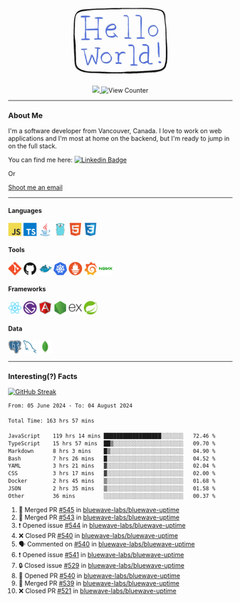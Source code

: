 <div align="center">
    <img src="./img/hello_world.webp" height="200px" width="">
    <div>
        <a href="https://www.linkedin.com/in/ajhollid">
            <img src="https://img.shields.io/badge/LinkedIn-blue"/>
        </a>
        <img src="https://komarev.com/ghpvc/?username=ajhollid&color=yellow" alt="View Counter">
    </div>
</div>

---

### About Me

I'm a software developer from Vancouver, Canada. I love to work on web applications and I'm most at home on the backend, but I'm ready to jump in on the full stack.

You can find me here: [![Linkedin Badge](https://img.shields.io/badge/-ajhollid-blue?style=flat&logo=Linkedin&logoColor=white)](https://www.linkedin.com/in/ajhollid)

Or

[Shoot me an email](mailto:ajhollid@gmail.com)

---

#### Languages

<div>
    <img src="./img/devicons/javascript-original.svg" width=30 height=30 alt="JavaScript">
    <img src="/img/devicons/typescript-original.svg" width=30 height=30 alt="TypeScript">
    <img src="./img/devicons/java-original.svg" width=30 height=30 alt="Java">
    <img src="./img/devicons/go-original.svg" width=30 height=30 alt="Golang">
    <img src="./img/devicons/html5-original.svg" width=30 height=30 alt="HTML 5">
    <img src="./img/devicons/css3-original.svg" width=30 height=30 alt="CSS 3">
</div>

#### Tools

<div>
    <img src="./img/devicons/git-original.svg" width=30 height=30 alt="Git">
    <img src="./img/devicons/github-original.svg" width=30 height=30 alt="Github">
    <img src="./img/devicons/docker-original.svg" width=30 
    height=30 alt="Docker">
    <img src="./img/devicons/kubernetes-original.svg" width=30 height=30 alt="K8">
    <img src="./img/devicons/prometheus-original.svg" width=30 height=30 alt="Prometheus">
    <img src="./img/devicons/grafana-original.svg" width=30 height=30 alt="Grafana">
    <img src="./img/devicons/nginx-original.svg" width=30 height=30 alt="Nginx">
</div>

#### Frameworks

<div>
    <img src="./img/devicons/react-original.svg" width=30 height=30 alt="React">
    <img src="./img/devicons/gatsby-original.svg" width=30 height=30 alt="Gatsby">
    <img src="./img/devicons/angularjs-original.svg" width=30 height=30 alt="AngularJS">
    <img src="./img/devicons/nodejs-original.svg" width=30 height=30 alt="NodeJS">
    <img src="./img/devicons/express-original.svg" width=30 height=30 alt="Express">
    <img src="./img/devicons/spring-original.svg" width=30 height=30 alt="Spring">
</div>

#### Data

<div>
    <img src="./img/devicons/postgresql-original.svg" width=30 height=30 alt="Postgresql">
    <img src="./img/devicons/mysql-original.svg" width=30 height=30 alt="Mysql">
    <img src="./img/devicons/mongodb-original.svg" width=30 height=30 alt="MongoDB">
</div>

---

### Interesting(?) Facts

[![GitHub Streak](http://github-readme-streak-stats.herokuapp.com?user=ajhollid)](https://git.io/streak-stats)

 <!--START_SECTION:waka-->

```txt
From: 05 June 2024 - To: 04 August 2024

Total Time: 163 hrs 57 mins

JavaScript    119 hrs 14 mins ██████████████████░░░░░░░   72.46 %
TypeScript    15 hrs 57 mins  ██▒░░░░░░░░░░░░░░░░░░░░░░   09.70 %
Markdown      8 hrs 3 mins    █▒░░░░░░░░░░░░░░░░░░░░░░░   04.90 %
Bash          7 hrs 26 mins   █░░░░░░░░░░░░░░░░░░░░░░░░   04.52 %
YAML          3 hrs 21 mins   ▓░░░░░░░░░░░░░░░░░░░░░░░░   02.04 %
CSS           3 hrs 17 mins   ▓░░░░░░░░░░░░░░░░░░░░░░░░   02.00 %
Docker        2 hrs 45 mins   ▒░░░░░░░░░░░░░░░░░░░░░░░░   01.68 %
JSON          2 hrs 35 mins   ▒░░░░░░░░░░░░░░░░░░░░░░░░   01.58 %
Other         36 mins         ░░░░░░░░░░░░░░░░░░░░░░░░░   00.37 %
```

<!--END_SECTION:waka-->


<!--START_SECTION:activity-->
1. 🎉 Merged PR [#545](https://github.com/bluewave-labs/bluewave-uptime/pull/545) in [bluewave-labs/bluewave-uptime](https://github.com/bluewave-labs/bluewave-uptime)
2. 🎉 Merged PR [#543](https://github.com/bluewave-labs/bluewave-uptime/pull/543) in [bluewave-labs/bluewave-uptime](https://github.com/bluewave-labs/bluewave-uptime)
3. ❗ Opened issue [#544](https://github.com/bluewave-labs/bluewave-uptime/issues/544) in [bluewave-labs/bluewave-uptime](https://github.com/bluewave-labs/bluewave-uptime)
4. ❌ Closed PR [#540](https://github.com/bluewave-labs/bluewave-uptime/pull/540) in [bluewave-labs/bluewave-uptime](https://github.com/bluewave-labs/bluewave-uptime)
5. 🗣 Commented on [#540](https://github.com/bluewave-labs/bluewave-uptime/pull/540#issuecomment-2269774826) in [bluewave-labs/bluewave-uptime](https://github.com/bluewave-labs/bluewave-uptime)
6. ❗ Opened issue [#541](https://github.com/bluewave-labs/bluewave-uptime/issues/541) in [bluewave-labs/bluewave-uptime](https://github.com/bluewave-labs/bluewave-uptime)
7. 🔒 Closed issue [#529](https://github.com/bluewave-labs/bluewave-uptime/issues/529) in [bluewave-labs/bluewave-uptime](https://github.com/bluewave-labs/bluewave-uptime)
8. 💪 Opened PR [#540](https://github.com/bluewave-labs/bluewave-uptime/pull/540) in [bluewave-labs/bluewave-uptime](https://github.com/bluewave-labs/bluewave-uptime)
9. 🎉 Merged PR [#539](https://github.com/bluewave-labs/bluewave-uptime/pull/539) in [bluewave-labs/bluewave-uptime](https://github.com/bluewave-labs/bluewave-uptime)
10. ❌ Closed PR [#521](https://github.com/bluewave-labs/bluewave-uptime/pull/521) in [bluewave-labs/bluewave-uptime](https://github.com/bluewave-labs/bluewave-uptime)
<!--END_SECTION:activity-->
